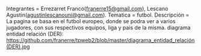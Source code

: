 Integrantes = Errezarret Franco(franerre15@gmail.com), Lescano Agustin(agustinlescanouni@gmail.com).
Tematica = futbol.
Descripción = La pagina se basa en el futbol europeo, donde se podra ver a varios jugadores, con sus respectivos equipos, liga y pais de la misma.
diagrama entidad relación (DER): https://github.com/franerre/tpweb2/blob/master/diagrama_entidad_relación(DER).jpg

